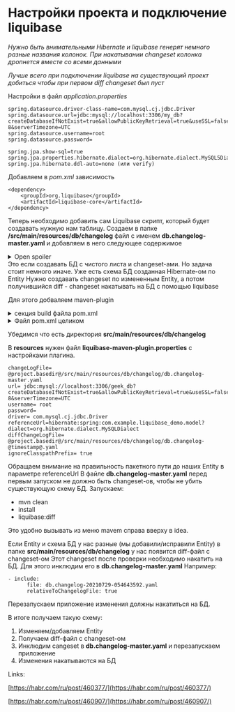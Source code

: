# Настройки проекта и подключение liquibase
*Нужно быть внимательными Hibernate и liquibase генерят немного разные названия колонок. При накатывании changeset колонка дропнется вместе со всеми данными*

*Лучше всего при подключении liquibase на существующий проект добиться чтобы при первом diff changeset был пуст*

Настройки в файл _application.properties_
```
spring.datasource.driver-class-name=com.mysql.cj.jdbc.Driver  
spring.datasource.url=jdbc:mysql://localhost:3306/my_db?createDatabaseIfNotExist=true&allowPublicKeyRetrieval=true&useSSL=false&useUnicode=true&characterEncoding=UTF-8&serverTimezone=UTC  
spring.datasource.username=root  
spring.datasource.password=  
  
spring.jpa.show-sql=true  
spring.jpa.properties.hibernate.dialect=org.hibernate.dialect.MySQL5Dialect  
spring.jpa.hibernate.ddl-auto=none (или verify)
```

Добавляем в _pom.xml_ зависимость
```
<dependency>  
	<groupId>org.liquibase</groupId>  
	<artifactId>liquibase-core</artifactId>  
</dependency>
```
Теперь необходимо добавить сам Liquibase скрипт, который будет создавать нужную нам таблицу. 
Создаем в папке **/src/main/resources/db/changelog** файл с именем **db.changelog-master.yaml** и добавляем в него следующее содержимое
<details>
	<summary>Open spoiler</summary>
	
```java
databaseChangeLog:
  - logicalFilePath: db/changelog/db.changelog-lesson1.yaml
  - changeSet:
      id: 1
      author: your_liquibase_username
      changes:
        - createTable:
            tableName: users
            columns:
              - column:
                  name: id
                  type: BIGINT
                  autoIncrement: true
                  constraints:
                    primaryKey: true
                    nullable: false
              - column:
                  name: username
                  type: varchar(50)
                  constraints:
                    unique: true
                    nullable: false
              - column:
                  name: password
                  type: varchar(512)
                  constraints:
                    nullable: false
              - column:
                  name: first_name
                  type: varchar(50)
              - column:
                  name: last_name
                  type: varchar(50)
              - column:
                  name: email
                  type: varchar(50)	
```
</details>
Это если создавать БД с чистого листа и changeset-ами.
Но задача стоит немного иначе.
Уже есть схема БД созданная Hibernate-ом по Entity 
Нужно создавать changeset по измененным Entity, а потом получившийся diff - changeset накатывать на БД с помощью liquibase

Для этого добваляем maven-plugin
<details>
	<summary>секция build файла pom.xml</summary>
	
```
	<build>
		<resources>
			<resource>
				<directory>src/main/resources</directory>
				<filtering>true</filtering>
				<includes>
					<include>*.properties</include>
				</includes>
			</resource>
			<resource>
				<directory>src/main/resources</directory>
				<filtering>false</filtering>
				<includes>
					<include>**/*.*</include>
				</includes>
			</resource>
		</resources>

		<plugins>
			<plugin>
				<groupId>org.springframework.boot</groupId>
				<artifactId>spring-boot-maven-plugin</artifactId>
			</plugin>

			<plugin>
				<groupId>org.liquibase</groupId>
				<artifactId>liquibase-maven-plugin</artifactId>
				<version>3.5.5</version>
				<configuration>
					<propertyFile>${project.build.outputDirectory}/liquibase-maven-plugin.properties</propertyFile>
					<systemProperties>
						<user.name>your_liquibase_username</user.name>
					</systemProperties>
					<logging>info</logging>
				</configuration>
				<dependencies>
					<dependency>
						<groupId>org.liquibase.ext</groupId>
						<artifactId>liquibase-hibernate5</artifactId>
						<version>3.6</version>
					</dependency>
					<dependency>
						<groupId>org.springframework.boot</groupId>
						<artifactId>spring-boot-starter-data-jpa</artifactId>
						<version>2.1.5.RELEASE</version>
					</dependency>
					<dependency>
						<groupId>javax.validation</groupId>
						<artifactId>validation-api</artifactId>
						<version>2.0.1.Final</version>
					</dependency>
					<dependency>
						<groupId>org.javassist</groupId>
						<artifactId>javassist</artifactId>
						<version>3.24.0-GA</version>
					</dependency>
					<dependency>
						<groupId>org.yaml</groupId>
						<artifactId>snakeyaml</artifactId>
						<version>1.12</version>
					</dependency>
				</dependencies>
			</plugin>
		</plugins>
	</build>
```
</details>

<details>
	<summary>Файл pom.xml целиком</summary>
	
```
	<?xml version="1.0" encoding="UTF-8"?>
<project xmlns="http://maven.apache.org/POM/4.0.0" xmlns:xsi="http://www.w3.org/2001/XMLSchema-instance"
	xsi:schemaLocation="http://maven.apache.org/POM/4.0.0 https://maven.apache.org/xsd/maven-4.0.0.xsd">
	<modelVersion>4.0.0</modelVersion>
	<parent>
		<groupId>org.springframework.boot</groupId>
		<artifactId>spring-boot-starter-parent</artifactId>
		<version>2.5.3</version>
		<relativePath/> <!-- lookup parent from repository -->
	</parent>
	<groupId>com.example</groupId>
	<artifactId>liquibase_demo</artifactId>
	<version>0.0.1-SNAPSHOT</version>
	<name>liquibase_demo</name>
	<description>Demo project for Spring Boot</description>
	<properties>
		<java.version>11</java.version>
		<timestamp>${maven.build.timestamp}</timestamp>
		<maven.build.timestamp.format>yyyyMMdd-HHmmssSSS</maven.build.timestamp.format>
	</properties>
	<dependencies>
		<dependency>
			<groupId>org.springframework.boot</groupId>
			<artifactId>spring-boot-starter-data-jpa</artifactId>
		</dependency>
		<dependency>
			<groupId>org.springframework.boot</groupId>
			<artifactId>spring-boot-starter-web</artifactId>
		</dependency>

		<dependency>
			<groupId>mysql</groupId>
			<artifactId>mysql-connector-java</artifactId>
			<scope>runtime</scope>
		</dependency>
		<dependency>
			<groupId>org.springframework.boot</groupId>
			<artifactId>spring-boot-starter-test</artifactId>
			<scope>test</scope>
		</dependency>
		<dependency>
			<groupId>org.projectlombok</groupId>
			<artifactId>lombok</artifactId>
			<version>1.18.20</version>
			<scope>provided</scope>
		</dependency>
		<dependency>
			<groupId>org.liquibase</groupId>
			<artifactId>liquibase-core</artifactId>
		</dependency>

	</dependencies>

	<build>
		<resources>
			<resource>
				<directory>src/main/resources</directory>
				<filtering>true</filtering>
				<includes>
					<include>*.properties</include>
				</includes>
			</resource>
			<resource>
				<directory>src/main/resources</directory>
				<filtering>false</filtering>
				<includes>
					<include>**/*.*</include>
				</includes>
			</resource>
		</resources>

		<plugins>
			<plugin>
				<groupId>org.springframework.boot</groupId>
				<artifactId>spring-boot-maven-plugin</artifactId>
			</plugin>

			<plugin>
				<groupId>org.liquibase</groupId>
				<artifactId>liquibase-maven-plugin</artifactId>
				<version>3.5.5</version>
				<configuration>
					<propertyFile>${project.build.outputDirectory}/liquibase-maven-plugin.properties</propertyFile>
					<systemProperties>
						<user.name>your_liquibase_username</user.name>
					</systemProperties>
					<logging>info</logging>
				</configuration>
				<dependencies>
					<dependency>
						<groupId>org.liquibase.ext</groupId>
						<artifactId>liquibase-hibernate5</artifactId>
						<version>3.6</version>
					</dependency>
					<dependency>
						<groupId>org.springframework.boot</groupId>
						<artifactId>spring-boot-starter-data-jpa</artifactId>
						<version>2.1.5.RELEASE</version>
					</dependency>
					<dependency>
						<groupId>javax.validation</groupId>
						<artifactId>validation-api</artifactId>
						<version>2.0.1.Final</version>
					</dependency>
					<dependency>
						<groupId>org.javassist</groupId>
						<artifactId>javassist</artifactId>
						<version>3.24.0-GA</version>
					</dependency>
					<dependency>
						<groupId>org.yaml</groupId>
						<artifactId>snakeyaml</artifactId>
						<version>1.12</version>
					</dependency>
				</dependencies>
			</plugin>
		</plugins>
	</build>

</project>
```
</details>

Убедимся что есть директория **src/main/resources/db/changelog**

В **resources** нужен файл **liquibase-maven-plugin.properties** с настройками плагина.

```
changeLogFile= @project.basedir@/src/main/resources/db/changelog/db.changelog-master.yaml
url= jdbc:mysql://localhost:3306/geek_db?createDatabaseIfNotExist=true&allowPublicKeyRetrieval=true&useSSL=false&useUnicode=true&characterEncoding=UTF-8&serverTimezone=UTC
username= root
password=
driver= com.mysql.cj.jdbc.Driver
referenceUrl=hibernate:spring:com.example.liquibase_demo.model?dialect=org.hibernate.dialect.MySQLDialect
diffChangeLogFile= @project.basedir@/src/main/resources/db/changelog/db.changelog-@timestamp@.yaml
ignoreClasspathPrefix= true
```

Обращаем внимание на правильность пакетного пути до наших Entity в параметре referenceUrl
В файле **db.changelog-master.yaml** перед первым запуском не должно быть changeset-ов, чтобы не убить существующую схему БД.
Запускаем:
- mvn clean
- install
- liquibase:diff

Это удобно вызывать из меню mavem справа вверху в idea.

Если Entity и схема БД у нас разные (мы добавили/исправили Entity) в папке **src/main/resources/db/changelog** у нас появится diff-файл с changeset-ом
Этот changeset после проверки необходимо накатить на БД. Для этого инклюдим его в **db.changelog-master.yaml**
Например:
```
- include:
      file: db.changelog-20210729-054643592.yaml
      relativeToChangelogFile: true
```
Перезапускаем приложение изменения должны накатиться на БД.

В итоге получаем такую схему:
1. Изменяем/добавляем Entity
2. Получаем diff-файл с changeset-ом
3. Инклюдим cangeset в **db.changelog-master.yaml** и перезапускаем приложение
4. Изменения накатываются на БД

Links:

[https://habr.com/ru/post/460377/](https://habr.com/ru/post/460377/)

[https://habr.com/ru/post/460907/](https://habr.com/ru/post/460907/)
